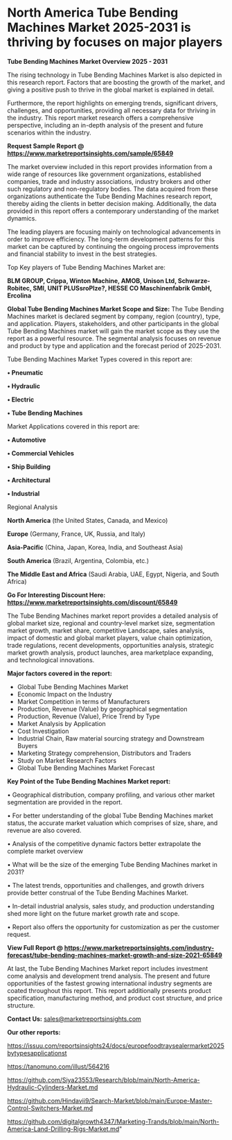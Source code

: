 # North America Tube Bending Machines Market 2025-2031 is thriving by focuses on major players

<Strong> Tube Bending Machines Market Overview 2025 - 2031</strong>

The rising technology in Tube Bending Machines Market is also depicted in this research report. Factors that are boosting the growth of the market, and giving a positive push to thrive in the global market is explained in detail.

Furthermore, the report highlights on emerging trends, significant drivers, challenges, and opportunities, providing all necessary data for thriving in the industry. This report market research offers a comprehensive perspective, including an in-depth analysis of the present and future scenarios within the industry.

<strong>Request Sample Report @ <a href=https://www.marketreportsinsights.com/sample/65849>https://www.marketreportsinsights.com/sample/65849</a></strong>

The market overview included in this report provides information from a wide range of resources like government organizations, established companies, trade and industry associations, industry brokers and other such regulatory and non-regulatory bodies. The data acquired from these organizations authenticate the Tube Bending Machines research report, thereby aiding the clients in better decision making. Additionally, the data provided in this report offers a contemporary understanding of the market dynamics.

The leading players are focusing mainly on technological advancements in order to improve efficiency. The long-term development patterns for this market can be captured by continuing the ongoing process improvements and financial stability to invest in the best strategies.

Top Key players of Tube Bending Machines Market are:

<strong>BLM GROUP, Crippa, Winton Machine, AMOB, Unison Ltd, Schwarze-Robitec, SMI, UNIT PLUSsroPlze?, HESSE CO Maschinenfabrik GmbH, Ercolina</strong>

<strong><b>Global Tube Bending Machines Market Scope and Size:</b></strong>
The Tube Bending Machines market is declared segment by company, region (country), type, and application. Players, stakeholders, and other participants in the global Tube Bending Machines market will gain the market scope as they use the report as a powerful resource. The segmental analysis focuses on revenue and product by type and application and the forecast period of 2025-2031.

Tube Bending Machines Market Types covered in this report are:

<strong>• Pneumatic

• Hydraulic

• Electric

• Tube Bending Machines</strong>

Market Applications covered in this report are:

<strong>• Automotive

• Commercial Vehicles

• Ship Building

• Architectural

• Industrial</strong> 

Regional Analysis

<strong>North America</strong> (the United States, Canada, and Mexico)

<strong>Europe</strong> (Germany, France, UK, Russia, and Italy)

<strong>Asia-Pacific</strong> (China, Japan, Korea, India, and Southeast Asia)

<strong>South America</strong> (Brazil, Argentina, Colombia, etc.)

<strong>The Middle East and Africa</strong> (Saudi Arabia, UAE, Egypt, Nigeria, and South Africa)

<strong>Go For Interesting Discount Here: <a href=https://www.marketreportsinsights.com/discount/65849>https://www.marketreportsinsights.com/discount/65849</a></strong>

The Tube Bending Machines market report provides a detailed analysis of global market size, regional and country-level market size, segmentation market growth, market share, competitive Landscape, sales analysis, impact of domestic and global market players, value chain optimization, trade regulations, recent developments, opportunities analysis, strategic market growth analysis, product launches, area marketplace expanding, and technological innovations.

<strong><b>Major factors covered in the report:</b></strong>
<ul>
  <li>Global Tube Bending Machines Market </li>
  <li>Economic Impact on the Industry</li>
  <li>Market Competition in terms of Manufacturers</li>
  <li>Production, Revenue (Value) by geographical segmentation</li>
  <li>Production, Revenue (Value), Price Trend by Type</li>
  <li>Market Analysis by Application</li>
  <li>Cost Investigation</li>
  <li>Industrial Chain, Raw material sourcing strategy and Downstream Buyers</li>
  <li>Marketing Strategy comprehension, Distributors and Traders</li>
  <li>Study on Market Research Factors</li>
  <li>Global Tube Bending Machines Market Forecast</li>
</ul>

<strong><b>Key Point of the Tube Bending Machines Market report:</b></strong>

• Geographical distribution, company profiling, and various other market segmentation are provided in the report.

• For better understanding of the global Tube Bending Machines market status, the accurate market valuation which comprises of size, share, and revenue are also covered.

• Analysis of the competitive dynamic factors better extrapolate the complete market overview

• What will be the size of the emerging Tube Bending Machines market in 2031?

• The latest trends, opportunities and challenges, and growth drivers provide better construal of the Tube Bending Machines Market.

• In-detail industrial analysis, sales study, and production understanding shed more light on the future market growth rate and scope.

• Report also offers the opportunity for customization as per the customer request.

<strong><b>View Full Report @ <a href=https://www.marketreportsinsights.com/industry-forecast/tube-bending-machines-market-growth-and-size-2021-65849>https://www.marketreportsinsights.com/industry-forecast/tube-bending-machines-market-growth-and-size-2021-65849</a></b></strong>


At last, the Tube Bending Machines Market report includes investment come analysis and development trend analysis. The present and future opportunities of the fastest growing international industry segments are coated throughout this report. This report additionally presents product specification, manufacturing method, and product cost structure, and price structure.

<strong>Contact Us:</strong>
sales@marketreportsinsights.com

<strong>Our other reports:</strong>

<a href=https://issuu.com/reportsinsights24/docs/europefoodtraysealermarket2025bytypesapplicationst>https://issuu.com/reportsinsights24/docs/europefoodtraysealermarket2025bytypesapplicationst</a>

<a href=https://tanomuno.com/illust/564216>https://tanomuno.com/illust/564216</a>

<a href=https://github.com/Siya23553/Research/blob/main/North-America-Hydraulic-Cylinders-Market.md>https://github.com/Siya23553/Research/blob/main/North-America-Hydraulic-Cylinders-Market.md</a>

<a href=https://github.com/Hindavii9/Search-Market/blob/main/Europe-Master-Control-Switchers-Market.md>https://github.com/Hindavii9/Search-Market/blob/main/Europe-Master-Control-Switchers-Market.md</a>

<a href=https://github.com/digitalgrowth4347/Marketing-Trands/blob/main/North-America-Land-Drilling-Rigs-Market.md>https://github.com/digitalgrowth4347/Marketing-Trands/blob/main/North-America-Land-Drilling-Rigs-Market.md</a>"
